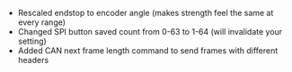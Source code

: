 - Rescaled endstop to encoder angle (makes strength feel the same at every range)
- Changed SPI button saved count from 0-63 to 1-64 (will invalidate your setting)
- Added CAN next frame length command to send frames with different headers